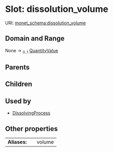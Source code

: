 
# Slot: dissolution_volume




URI: [monet_schema:dissolution_volume](http://example.com/monet_schema/dissolution_volume)


## Domain and Range

None &#8594;  <sub>0..1</sub> [QuantityValue](QuantityValue.md)

## Parents


## Children


## Used by

 * [DissolvingProcess](DissolvingProcess.md)

## Other properties

|  |  |  |
| --- | --- | --- |
| **Aliases:** | | volume |

